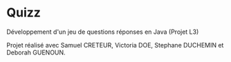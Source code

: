 # Quizz
Développement d'un jeu de questions réponses en Java (Projet L3)

Projet réalisé avec Samuel CRETEUR, Victoria DOE, Stephane DUCHEMIN et Deborah GUENOUN.
